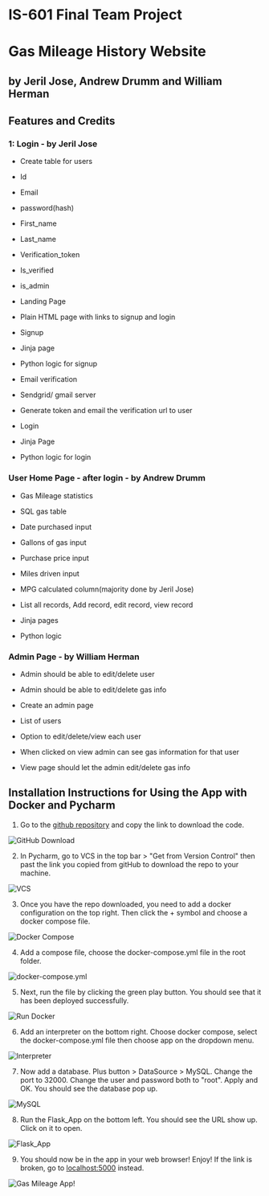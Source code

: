 <H1>IS-601 Final Team Project</H1>
<H1>Gas Mileage History Website</H1>
<H2>by Jeril Jose, Andrew Drumm and William Herman</H2>

<H2>Features and Credits</H2>
<H3>1: Login - by Jeril Jose</H3>

- Create table for users
- Id
- Email
- password(hash)
- First_name
- Last_name
- Verification_token
- Is_verified
- is_admin

- Landing Page
- Plain HTML page with links to signup and login
- Signup
- Jinja page
- Python logic for signup
- Email verification
- Sendgrid/ gmail server
- Generate token and email the verification url to user
- Login
- Jinja Page
- Python logic for login

<H3>User Home Page - after login - by Andrew Drumm</H3>

- Gas Mileage statistics 
- SQL gas table 
- Date purchased input
- Gallons of gas input
- Purchase price input
- Miles driven input
- MPG calculated column(majority done by Jeril Jose)

- List all records, Add record, edit record, view record
- Jinja pages
- Python logic


<H3>Admin Page - by William Herman</H3>

- Admin should be able to edit/delete user
- Admin should be able to edit/delete gas info

- Create an admin page
- List of users
- Option to edit/delete/view each user
- When clicked on view admin can see gas information for that user
- View page should let the admin edit/delete gas info

<H2>Installation Instructions for Using the App with Docker and Pycharm</H2>

1. Go to the [github repository](https://github.com/ajd33/IS601Fall2020FinalTeamProject) and copy the link to download the code. 

![GitHub Download](./images/githubDownload.png)

2. In Pycharm, go to VCS in the top bar > "Get from Version Control" then past the link you copied from gitHub to download the repo to your machine. 

![VCS](./images/image2.png)

3. Once you have the repo downloaded, you need to add a docker configuration on the top right. Then click the + symbol and choose a docker compose file.

![Docker Compose](./images/image3.png)

4. Add a compose file, choose the docker-compose.yml file in the root folder. 

![docker-compose.yml](./images/image4.png)

5. Next, run the file by clicking the green play button. You should see that it has been deployed successfully. 

![Run Docker](./images/image5.png)

6. Add an interpreter on the bottom right. Choose docker compose, select the docker-compose.yml file then choose app on the dropdown menu. 

![Interpreter](./images/image6.png)

7. Now add a database. Plus button > DataSource > MySQL. Change the port to 32000. Change the user and password both to "root". Apply and OK. You should see the database pop up. 

![MySQL](./images/image7.png)

8. Run the Flask_App on the bottom left. You should see the URL show up. Click on it to open. 

 ![Flask_App](./images/image8.png)
 
9. You should now be in the app in your web browser! Enjoy! If the link is broken, go to [localhost:5000](localhost:5000) instead. 

![Gas Mileage App!](./images/image9.png)


